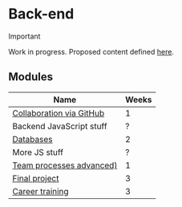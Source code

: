 # Back-end

> [!IMPORTANT]
> Work in progress. Proposed content defined [here](https://docs.google.com/document/d/151MLm-8WA6jSk0-9JhBTuG1xZ9Fo9HRLplJx6Bhps6A/edit?tab=t.0).

## Modules

| Name                                                                       | Weeks |
| -------------------------------------------------------------------------- | ----- |
| [Collaboration via GitHub](../../shared-modules/collaboration-via-github/) | 1     |
| Backend JavaScript stuff                                                   | ?     |
| [Databases](./databases/)                                                  | 2     |
| More JS stuff                                                              | ?     |
| [Team processes advanced)](../../shared-modules/team-processes-advanced/)                            | 1     |
| [Final project](./final-project/)                                          | 3     |
| [Career training](../../legacy/career-training/)                           | 3     |
